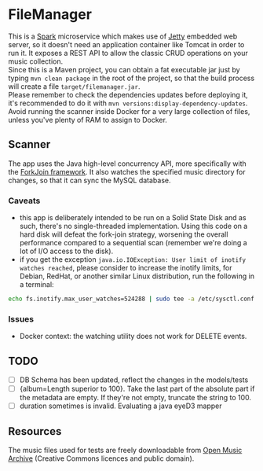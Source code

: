 # FileManager

This is a [Spark](http://sparkjava.com/) microservice which makes use of [Jetty](https://www.eclipse.org/jetty/) 
embedded web server, so it doesn't need an application container like Tomcat in order to
run it. It exposes a REST API to allow the classic CRUD operations on your music collection.  
Since this is a Maven project, you can obtain a fat executable jar just by typing `mvn clean package` in the root of the
project, so that the build process will create a file `target/filemanager.jar`.  
Please remember to check the dependencies updates before deploying it, it's recommended to do it with 
`mvn versions:display-dependency-updates`.  
Avoid running the scanner inside Docker for a very large collection of files, unless you've plenty of RAM to
assign to Docker.

## Scanner

The app uses the Java high-level concurrency API, more specifically with the [ForkJoin framework](https://docs.oracle.com/javase/tutorial/essential/concurrency/forkjoin.html).
It also watches the specified music directory for changes, so that it can sync the MySQL database.

### Caveats

* this app is deliberately intended to be run on a Solid State Disk and as such, there's no 
single-threaded implementation. Using this code on a hard disk will defeat the fork-join strategy, worsening the overall
performance compared to a sequential scan (remember we're doing a lot of I/O access to the disk).
* if you get the exception `java.io.IOException: User limit of inotify watches reached`, please consider to increase the
inotify limits, for Debian, RedHat, or another similar Linux distribution, run the following in a terminal:
```bash
echo fs.inotify.max_user_watches=524288 | sudo tee -a /etc/sysctl.conf && sudo sysctl -p
```

### Issues
* Docker context: the watching utility does not work for DELETE events.

## TODO

- [ ] DB Schema has been updated, reflect the changes in the models/tests
- [ ] {album=Length superior to 100}. Take the last part of the absolute part if the metadata are empty. If they're 
not empty, truncate the string to 100.
- [ ] duration sometimes is invalid. Evaluating a java eyeD3 mapper

## Resources

The music files used for tests are freely downloadable from [Open Music Archive](http://www.openmusicarchive.org/) 
(Creative Commons licences and public domain). 